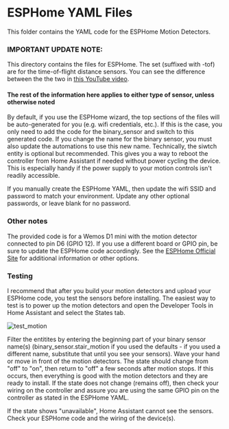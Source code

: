 # ESPHome YAML Files

This folder contains the YAML code for the ESPHome Motion Detectors.  

### IMPORTANT UPDATE NOTE:

This directory contains the files for ESPHome.  The set (suffixed with -tof) are for the time-of-flight distance sensors.    You can see the difference between the the two in [this YouTube video](https://youtu.be/ZRb_wpJo1AM).

#### The rest of the information here applies to either type of sensor, unless otherwise noted

By default, if you use the ESPHome wizard, the top sections of the files will be auto-generated for you (e.g. wifi credentials, etc.).  If this is the case, you only need to add the code for the binary_sensor and switch to this generated code.  If you change the name for the binary sensor, you must also update the automations to use this new name.  Technically, the siwtch entity is optional but recommended.  This gives you a way to reboot the controller from Home Assistant if needed without power cycling the device.  This is especially handy if the power supply to your motion controls isn't readily accessible.

If you manually create the ESPHome YAML, then update the wifi SSID and password to match your environment.  Update any other optional passwords, or leave blank for no password.

### Other notes
The provided code is for a Wemos D1 mini with the motion detector connected to pin D6 (GPIO 12).  If you use a different board or GPIO pin, be sure to update the ESPHome code accordingly.  See the [ESPHome Official Site](https://esphome.io/index.html) for additional information or other options.

### Testing
I recommend that after you build your motion detectors and upload your ESPHome code, you test the sensors before installing.  The easiest way to test is to power up the motion detectors and open the Developer Tools in Home Assistant and select the States tab.

![test_motion](https://user-images.githubusercontent.com/55962781/176053522-59de0cba-2749-401a-af24-ad573af78cd4.jpg)

Filter the entitites by entering the beginning part of your binary sensor name(s) (binary_sensor.stair_motion if you used the defaults - if you used a different name, substitute that until you see your sensors).  Wave your hand or move in front of the motion detectors.  The state should change from "off" to "on", then return to "off" a few seconds after motion stops.  If this occurs, then everything is good with the motion detectors and they are ready to install.  If the state does not change (remains off), then check your wiring on the controller and assure you are using the same GPIO pin on the controller as stated in the ESPHome YAML.

If the state shows "unavailable", Home Assistant cannot see the sensors.  Check your ESPHome code and the wiring of the device(s).
